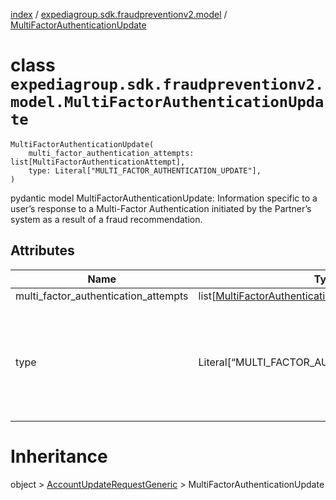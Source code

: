 [index](index.md) /
[expediagroup.sdk.fraudpreventionv2.model](expediagroup.sdk.fraudpreventionv2.model.md)
/ [MultiFactorAuthenticationUpdate](MultiFactorAuthenticationUpdate.md)

# class `expediagroup.sdk.fraudpreventionv2.model.MultiFactorAuthenticationUpdate`

```
MultiFactorAuthenticationUpdate(
    multi_factor_authentication_attempts: list[MultiFactorAuthenticationAttempt],
    type: Literal["MULTI_FACTOR_AUTHENTICATION_UPDATE"],
)
```

pydantic model MultiFactorAuthenticationUpdate: Information specific to
a user’s response to a Multi-Factor Authentication initiated by the
Partner’s system as a result of a fraud recommendation.

## Attributes

| Name                                 | Type                                                                            | Required | Description                                                             |
| ------------------------------------ | ------------------------------------------------------------------------------- | -------- | ----------------------------------------------------------------------- |
| multi_factor_authentication_attempts | list\[[MultiFactorAuthenticationAttempt](MultiFactorAuthenticationAttempt.md)\] | True     | …                                                                       |
| type                                 | Literal\[“MULTI_FACTOR_AUTHENTICATION_UPDATE”\]                                 | True     | The categorized type of account update event from the Partner’s system. |

# Inheritance

object > [AccountUpdateRequestGeneric](AccountUpdateRequestGeneric.md)
\> MultiFactorAuthenticationUpdate
